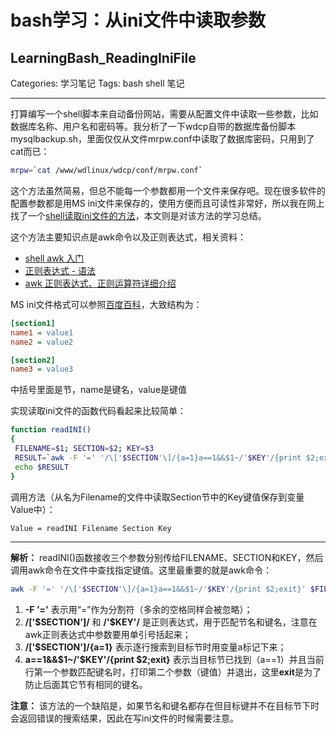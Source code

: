 ﻿# bash学习：从ini文件中读取参数
## LearningBash_ReadingIniFile

Categories: 学习笔记
Tags: bash shell 笔记

---
打算编写一个shell脚本来自动备份网站，需要从配置文件中读取一些参数，比如数据库名称、用户名和密码等。我分析了一下wdcp自带的数据库备份脚本mysqlbackup.sh，里面仅仅从文件mrpw.conf中读取了数据库密码，只用到了cat而已：
```bash
mrpw=`cat /www/wdlinux/wdcp/conf/mrpw.conf`
```
这个方法虽然简易，但总不能每一个参数都用一个文件来保存吧。现在很多软件的配置参数都是用MS ini文件来保存的，使用方便而且可读性非常好，所以我在网上找了一个[shell读取ini文件的方法][1]，本文则是对该方法的学习总结。

这个方法主要知识点是awk命令以及正则表达式，相关资料：

 - [shell awk 入门][2]
 - [正则表达式 - 语法][3]
 - [awk 正则表达式、正则运算符详细介绍][4]

MS ini文件格式可以参照[百度百科][5]，大致结构为：
```ini
[section1]
name1 = value1
name2 = value2

[section2]
name3 = value3
```
中括号里面是节，name是键名，value是键值

实现读取ini文件的函数代码看起来比较简单：
```bash
function readINI()
{
 FILENAME=$1; SECTION=$2; KEY=$3
 RESULT=`awk -F '=' '/\['$SECTION'\]/{a=1}a==1&&$1~/'$KEY'/{print $2;exit}' $FILENAME`
 echo $RESULT
}
```

调用方法（从名为Filename的文件中读取Section节中的Key键值保存到变量Value中）：
```bash
Value = readINI Filename Section Key
```

---
**解析：**
readINI()函数接收三个参数分别传给FILENAME、SECTION和KEY，然后调用awk命令在文件中查找指定键值。这里最重要的就是awk命令：
```bash
awk -F '=' '/\['$SECTION'\]/{a=1}a==1&&$1~/'$KEY'/{print $2;exit}' $FILENAME
```
1. **-F '='** 表示用“=”作为分割符（多余的空格同样会被忽略）；
2. **/\['\$SECTION'\]/** 和 **/'\$KEY'/** 是正则表达式，用于匹配节名和键名，注意在awk正则表达式中参数要用单引号括起来；
3. **/\['\$SECTION'\]/{a=1}** 表示逐行搜索到目标节时用变量a标记下来；
4. **a==1&&\$1~/'\$KEY'/{print $2;exit}** 表示当目标节已找到（a==1）并且当前行第一个参数匹配键名时，打印第二个参数（键值）并退出，这里**exit**是为了防止后面其它节有相同的键名。

**注意：**
该方法的一个缺陷是，如果节名和键名都存在但目标键并不在目标节下时会返回错误的搜索结果，因此在写ini文件的时候需要注意。


  [1]: http://www.jb51.net/article/60854.htm "Shell实现读取ini格式配置文件方法"
  [2]: http://www.cnblogs.com/zhuyp1015/archive/2012/07/11/2586985.html "shell awk 入门"
  [3]: http://www.runoob.com/regexp/regexp-syntax.html "正则表达式 - 语法"
  [4]: http://www.cnblogs.com/chengmo/archive/2010/10/11/1847772.html "awk 正则表达式、正则运算符详细介绍"
  [5]: https://baike.baidu.com/item/INI/9212321?fr=aladdin "MS ini 文件格式"
  [6]: https://baike.baidu.com/item/INI/9212321?fr=aladdin